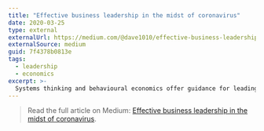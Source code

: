```yaml
---
title: "Effective business leadership in the midst of coronavirus"
date: 2020-03-25
type: external
externalUrl: https://medium.com/@dave1010/effective-business-leadership-in-the-midst-of-coronavirus-7f4378b0813e
externalSource: medium
guid: 7f4378b0813e
tags:
  - leadership
  - economics
excerpt: >-
  Systems thinking and behavioural economics offer guidance for leading through the pandemic.
---
```


> Read the full article on Medium: [Effective business leadership in the midst of coronavirus](https://medium.com/@dave1010/effective-business-leadership-in-the-midst-of-coronavirus-7f4378b0813e).
